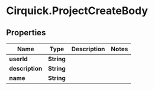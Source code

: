 # Cirquick.ProjectCreateBody

## Properties
Name | Type | Description | Notes
------------ | ------------- | ------------- | -------------
**userId** | **String** |  | 
**description** | **String** |  | 
**name** | **String** |  | 
